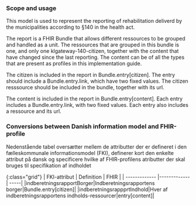 ### Scope and usage
This model is used to represent the reporting of rehabilitation deliverd by the municipalities according to §140 in the health act.

The report is a FHIR Bundle that allows different ressources to be grouped and handled as a unit. The ressources that are grouped in this bundle is one, and only one klgateway-140-citizen, together with the content that have changed since the last reporting. The content can be of all the types that are present as profiles in this implementation guide.

The citizen is included in the report in Bundle.entry[citizen]. The entry should include a Bundle.entry.link, which have two fixed values. The citizen resssource should be included in the bundle, together with its url. 

The content is included in the report in Bundle.entry[content]. Each entry includes a Bundle.entry.link, with two fixed values. Each entry also includes a ressource and its url.

### Conversions between Danish information model and FHIR-profile

Nedenstående tabel oversætter mellem de attributter der er defineret i den fælleskommunale informationsmodel (FKI), definerer kort den enkelte attribut på dansk og specificere hvilke af FHIR-profilens atributter der skal bruges til specifikation af indholdet

{:class="grid"}
|   FKI-attribut      | Definition        | FHIR  |
| ------------- |-------------| -----|
|indberetningsrapportBorger|Indberetningsrapportens borger|Bundle.entry[citizen]|
|indberetningsrappprtIndhold|Hver af indberetningsrapportens indholds-ressourcer|entry[content]|
